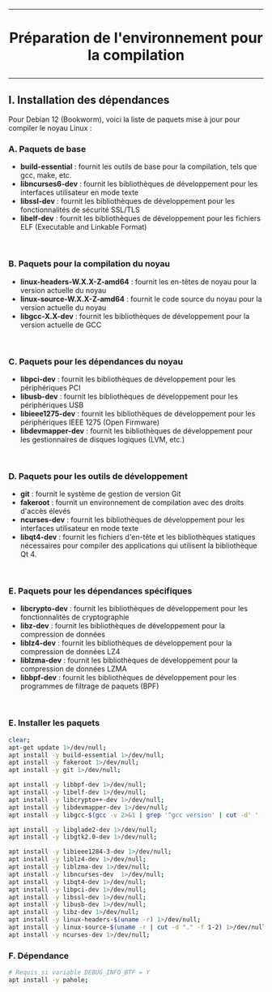 -------------------------------------------------------------------------------------------------------
# <p align='center'> Préparation de l'environnement pour la compilation </p>

-------------------------------------------------------------------------------------------------------
## I. Installation des dépendances
Pour Debian 12 (Bookworm), voici la liste de paquets mise à jour pour compiler le noyau Linux :

### A. Paquets de base
- **build-essential** : fournit les outils de base pour la compilation, tels que gcc, make, etc.
- **libncurses6-dev** : fournit les bibliothèques de développement pour les interfaces utilisateur en mode texte
- **libssl-dev**      : fournit les bibliothèques de développement pour les fonctionnalités de sécurité SSL/TLS
- **libelf-dev**      : fournit les bibliothèques de développement pour les fichiers ELF (Executable and Linkable Format)

<br />

### B. Paquets pour la compilation du noyau
- **linux-headers-W.X.X-Z-amd64** : fournit les en-têtes de noyau pour la version actuelle du noyau
- **linux-source-W.X.X-Z-amd64**  : fournit le code source du noyau pour la version actuelle du noyau
- **libgcc-X.X-dev**              : fournit les bibliothèques de développement pour la version actuelle de GCC

<br />

### C. Paquets pour les dépendances du noyau
- **libpci-dev**       : fournit les bibliothèques de développement pour les périphériques PCI
- **libusb-dev**       : fournit les bibliothèques de développement pour les périphériques USB
- **libieee1275-dev**  : fournit les bibliothèques de développement pour les périphériques IEEE 1275 (Open Firmware)
- **libdevmapper-dev** : fournit les bibliothèques de développement pour les gestionnaires de disques logiques (LVM, etc.)

<br />

### D. Paquets pour les outils de développement
- **git**         : fournit le système de gestion de version Git
- **fakeroot**    : fournit un environnement de compilation avec des droits d'accès élevés
- **ncurses-dev** : fournit les bibliothèques de développement pour les interfaces utilisateur en mode texte
- **libqt4-dev**  : fournit les fichiers d'en-tête et les bibliothèques statiques nécessaires pour compiler des applications qui utilisent la bibliothèque Qt 4.

<br />

### E. Paquets pour les dépendances spécifiques
- **libcrypto-dev** : fournit les bibliothèques de développement pour les fonctionnalités de cryptographie
- **libz-dev**      : fournit les bibliothèques de développement pour la compression de données
- **liblz4-dev**    : fournit les bibliothèques de développement pour la compression de données LZ4
- **liblzma-dev**   : fournit les bibliothèques de développement pour la compression de données LZMA
- **libbpf-dev**    : fournit les bibliothèques de développement pour les programmes de filtrage de paquets (BPF)

<br />

### E. Installer les paquets
```bash
clear;
apt-get update 1>/dev/null;
apt install -y build-essential 1>/dev/null;
apt install -y fakeroot 1>/dev/null;
apt install -y git 1>/dev/null;

apt install -y libbpf-dev 1>/dev/null;
apt install -y libelf-dev 1>/dev/null;
apt install -y libcrypto++-dev 1>/dev/null;
apt install -y libdevmapper-dev 1>/dev/null;
apt install -y libgcc-$(gcc -v 2>&1 | grep '^gcc version' | cut -d' ' -f3 | cut -d "." -f 1)-dev 1>/dev/null;

apt install -y libglade2-dev 1>/dev/null;
apt install -y libgtk2.0-dev 1>/dev/null;

apt install -y libieee1284-3-dev 1>/dev/null;
apt install -y liblz4-dev 1>/dev/null;
apt install -y liblzma-dev 1>/dev/null;
apt install -y libncurses-dev  1>/dev/null;
apt install -y libqt4-dev 1>/dev/null;
apt install -y libpci-dev 1>/dev/null;
apt install -y libssl-dev 1>/dev/null;
apt install -y libusb-dev 1>/dev/null;
apt install -y libz-dev 1>/dev/null;
apt install -y linux-headers-$(uname -r) 1>/dev/null;
apt install -y linux-source-$(uname -r | cut -d "." -f 1-2) 1>/dev/null;
apt install -y ncurses-dev 1>/dev/null;

```

### F. Dépendance
```bash
# Requis si variable DEBUG_INFO_BTF = Y
apt install -y pahole;
```


<br />
